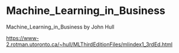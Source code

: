 # Machine_Learning_in_Business
Machine_Learning_in_Business by John Hull

https://www-2.rotman.utoronto.ca/~hull/MLThirdEditionFiles/mlindex1_3rdEd.html

